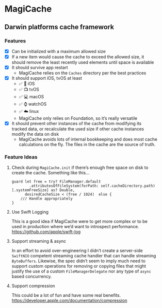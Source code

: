# MagiCache

## Darwin platforms cache framework

### Features

- [x] Can be initialized with a maximum allowed size
- [x] If a new item would cause the cache to exceed the allowed size, it should remove the least recently used elements until space is available
- [x] It should survive app restart
    - MagiCache relies on the `Caches` directory per the best practices
- [x] It should support iOS, tvOS at least
    - ✅ 📱 iOS
    - ✅ 📺 tvOS
    - ✅ 💻 macOS
    - ✅ ⌚️ watchOS
    - ✅ ☁️ linux
    - MagiCache only relies on Foundation, so it’s really versatile
- [x] It should prevent other instances of the cache from modifying its tracked data, or recalculate the used size if other cache instances modify the data on disk
    - MagiCache avoids lots of internal bookkeeping and does most cache calculations on the fly. The files in the cache are the source of truth.

### Feature Ideas

1.  Check during  `MagiCache.init`  if there’s enough free space on disk to create the cache. Something like this…

    ```
    guard let free = try? FileManager.default
            .attributesOfFileSystem(forPath: self.cacheDirectory.path)[.systemFreeSize] as? Double,
          desiredCacheSize < (free / 1024)  else {
        /// Handle appropriately
    }
    ```

2. Use Swift Logging

    This is a good idea if MagiCache were to get more complex or to be used in production where we’d want to introspect performance. https://github.com/apple/swift-log

3. Support streaming & async

    In an effort to avoid over-engineering I didn’t create a server-side `SwiftNIO` competent streaming cache handler that can handle streaming `ByteBuffers`. Likewise, the spec didn’t seem to imply much need to support custom operations for removing or copying files that might justify the use of a custom `FileManagerDelegate` nor any type of `async` based concurrency.

4. Support compression

    This could be a lot of fun and have some real benefits. https://developer.apple.com/documentation/compression

